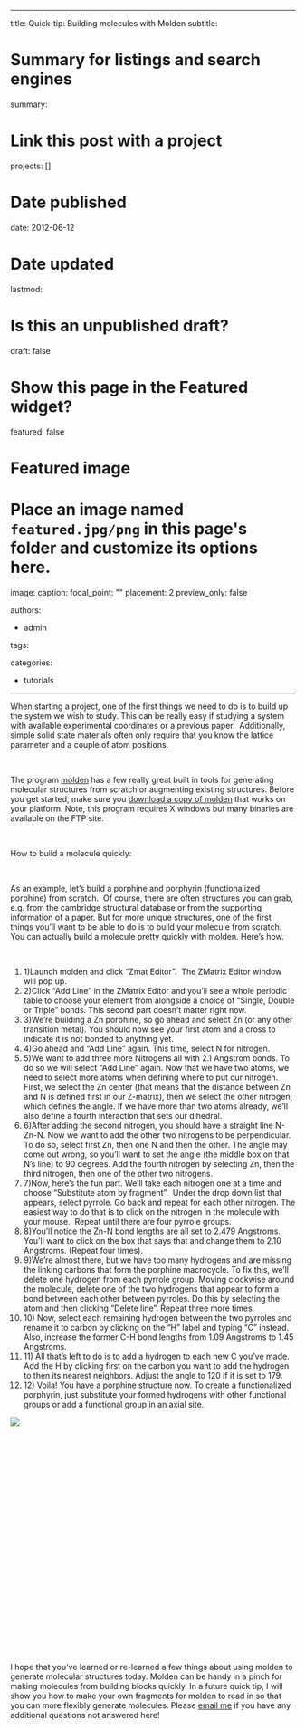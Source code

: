 
---
title: Quick-tip: Building molecules with Molden
subtitle: 

# Summary for listings and search engines
summary: 

# Link this post with a project
projects: []

# Date published
date: 2012-06-12

# Date updated
lastmod: 

# Is this an unpublished draft?
draft: false

# Show this page in the Featured widget?
featured: false

# Featured image
# Place an image named `featured.jpg/png` in this page's folder and customize its options here.
image:
  caption: 
  focal_point: ""
  placement: 2
  preview_only: false

authors:
- admin

tags:

categories:
- tutorials

---
When starting a project, one of the first things we need to do is to build up the system we wish to study. This can be really easy if studying a system with available experimental coordinates or a previous paper.  Additionally, simple solid state materials often only require that you know the lattice parameter and a couple of atom positions.


 


The program [molden](http://www.cmbi.ru.nl/molden/ "http://www.cmbi.ru.nl/molden/") has a few really great built in tools for generating molecular structures from scratch or augmenting existing structures. Before you get started, make sure you [download a copy of molden](http://www.cmbi.ru.nl/molden/ "http://www.cmbi.ru.nl/molden/") that works on your platform. Note, this program requires X windows but many binaries are available on the FTP site.


 


How to build a molecule quickly:


 


As an example, let’s build a porphine and porphyrin (functionalized porphine) from scratch.  Of course, there are often structures you can grab, e.g. from the cambridge structural database or from the supporting information of a paper. But for more unique structures, one of the first things you’ll want to be able to do is to build your molecule from scratch. You can actually build a molecule pretty quickly with molden. Here’s how.


 


1. 1)Launch molden and click “Zmat Editor”.  The ZMatrix Editor window will pop up.
2. 2)Click “Add Line” in the ZMatrix Editor and you’ll see a whole periodic table to choose your element from alongside a choice of “Single, Double or Triple” bonds. This second part doesn’t matter right now.
3. 3)We’re building a Zn porphine, so go ahead and select Zn (or any other transition metal). You should now see your first atom and a cross to indicate it is not bonded to anything yet.
4. 4)Go ahead and “Add Line” again. This time, select N for nitrogen.
5. 5)We want to add three more Nitrogens all with 2.1 Angstrom bonds. To do so we will select “Add Line” again. Now that we have two atoms, we need to select more atoms when defining where to put our nitrogen. First, we select the Zn center (that means that the distance between Zn and N is defined first in our Z-matrix), then we select the other nitrogen, which defines the angle. If we have more than two atoms already, we’ll also define a fourth interaction that sets our dihedral.
6. 6)After adding the second nitrogen, you should have a straight line N-Zn-N. Now we want to add the other two nitrogens to be perpendicular. To do so, select first Zn, then one N and then the other. The angle may come out wrong, so you’ll want to set the angle (the middle box on that N’s line) to 90 degrees. Add the fourth nitrogen by selecting Zn, then the third nitrogen, then one of the other two nitrogens.
7. 7)Now, here’s the fun part. We’ll take each nitrogen one at a time and choose “Substitute atom by fragment”.  Under the drop down list that appears, select pyrrole. Go back and repeat for each other nitrogen. The easiest way to do that is to click on the nitrogen in the molecule with your mouse.  Repeat until there are four pyrrole groups.
8. 8)You’ll notice the Zn-N bond lengths are all set to 2.479 Angstroms. You’ll want to click on the box that says that and change them to 2.10 Angstroms. (Repeat four times).
9. 9)We’re almost there, but we have too many hydrogens and are missing the linking carbons that form the porphine macrocycle. To fix this, we’ll delete one hydrogen from each pyrrole group. Moving clockwise around the molecule, delete one of the two hydrogens that appear to form a bond between each other between pyrroles. Do this by selecting the atom and then clicking “Delete line”. Repeat three more times.
10. 10) Now, select each remaining hydrogen between the two pyrroles and rename it to carbon by clicking on the “H” label and typing “C” instead. Also, increase the former C-H bond lengths from 1.09 Angstroms to 1.45 Angstroms.
11. 11) All that’s left to do is to add a hydrogen to each new C you’ve made. Add the H by clicking first on the carbon you want to add the hydrogen to then its nearest neighbors. Adjust the angle to 120 if it is set to 179.
12. 12) Voila! You have a porphine structure now. To create a functionalized porphyrin, just substitute your formed hydrogens with other functional groups or add a functional group in an axial site.


![](/sites/default/files/porphine-0.png)

 


 


 


 


 


 


 


 


 


 


 


 


 


I hope that you’ve learned or re-learned a few things about using molden to generate molecular structures today. Molden can be handy in a pinch for making molecules from building blocks quickly. In a future quick tip, I will show you how to make your own fragments for molden to read in so that you can more flexibly generate molecules. Please [email me](mailto:hjkulik@mit.edu?subject=Questions%20about%20molden%20quick%20tip "mailto:hjkulik@mit.edu?subject=Questions about molden quick tip") if you have any additional questions not answered here!


